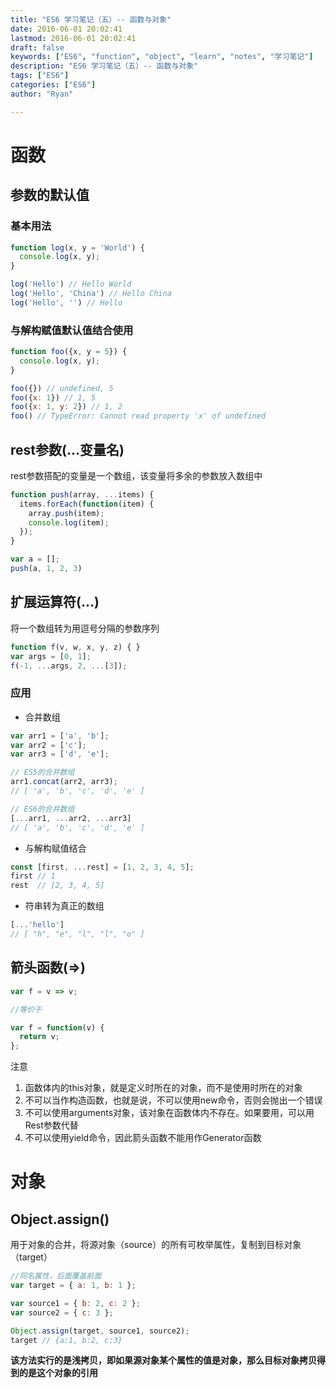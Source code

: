 ```yaml
---
title: "ES6 学习笔记（五）-- 函数与对象"
date: 2016-06-01 20:02:41
lastmod: 2016-06-01 20:02:41
draft: false
keywords: ["ES6", "function", "object", "learn", "notes", "学习笔记"]
description: "ES6 学习笔记（五）-- 函数与对象"
tags: ["ES6"]
categories: ["ES6"]
author: "Ryan"

---
```


# 函数

## 参数的默认值

### 基本用法

```javascript
function log(x, y = 'World') {
  console.log(x, y);
}

log('Hello') // Hello World
log('Hello', 'China') // Hello China
log('Hello', '') // Hello
```

### 与解构赋值默认值结合使用

```javascript
function foo({x, y = 5}) {
  console.log(x, y);
}

foo({}) // undefined, 5
foo({x: 1}) // 1, 5
foo({x: 1, y: 2}) // 1, 2
foo() // TypeError: Cannot read property 'x' of undefined
```

## rest参数(...变量名)

rest参数搭配的变量是一个数组，该变量将多余的参数放入数组中

```javascript
function push(array, ...items) {
  items.forEach(function(item) {
    array.push(item);
    console.log(item);
  });
}

var a = [];
push(a, 1, 2, 3)
```

## 扩展运算符(...)

将一个数组转为用逗号分隔的参数序列

```javascript
function f(v, w, x, y, z) { }
var args = [0, 1];
f(-1, ...args, 2, ...[3]);
```

### 应用

- 合并数组

```javascript
var arr1 = ['a', 'b'];
var arr2 = ['c'];
var arr3 = ['d', 'e'];

// ES5的合并数组
arr1.concat(arr2, arr3);
// [ 'a', 'b', 'c', 'd', 'e' ]

// ES6的合并数组
[...arr1, ...arr2, ...arr3]
// [ 'a', 'b', 'c', 'd', 'e' ]
```

- 与解构赋值结合

```javascript
const [first, ...rest] = [1, 2, 3, 4, 5];
first // 1
rest  // [2, 3, 4, 5]
```

- 符串转为真正的数组

```javascript
[...'hello']
// [ "h", "e", "l", "l", "o" ]
```

## 箭头函数(=>)

```javascript
var f = v => v;

//等价于

var f = function(v) {
  return v;
};
```

注意

1. 函数体内的this对象，就是定义时所在的对象，而不是使用时所在的对象
2. 不可以当作构造函数，也就是说，不可以使用new命令，否则会抛出一个错误
3. 不可以使用arguments对象，该对象在函数体内不存在。如果要用，可以用Rest参数代替
4. 不可以使用yield命令，因此箭头函数不能用作Generator函数

# 对象

## Object.assign()

用于对象的合并，将源对象（source）的所有可枚举属性，复制到目标对象（target）

```javascript
//同名属性，后面覆盖前面
var target = { a: 1, b: 1 };

var source1 = { b: 2, c: 2 };
var source2 = { c: 3 };

Object.assign(target, source1, source2);
target // {a:1, b:2, c:3}
```

**该方法实行的是浅拷贝，即如果源对象某个属性的值是对象，那么目标对象拷贝得到的是这个对象的引用**


